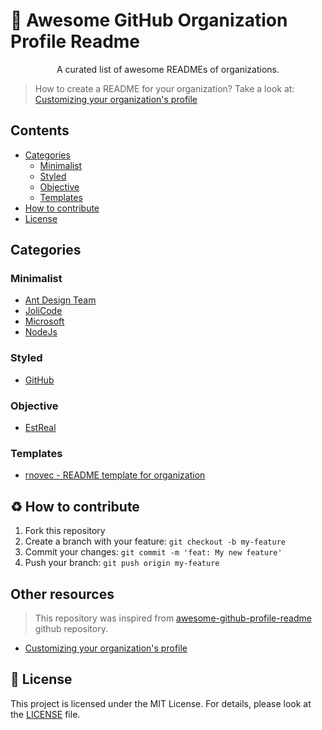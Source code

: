 # 🌟 Awesome GitHub Organization Profile Readme

<p align="center">
  A curated list of awesome READMEs of organizations.
</p>

> How to create a README for your organization? Take a look at: [Customizing your organization's profile](https://docs.github.com/en/organizations/collaborating-with-groups-in-organizations/customizing-your-organizations-profile)

## Contents

- [Categories](#categories)
  - [Minimalist](#minimalist)
  - [Styled](#styled)
  - [Objective](#objective)
  - [Templates](#templates)
- [How to contribute](#-how-to-contribute)
- [License](#-license)

## Categories

### Minimalist

- [Ant Design Team](https://github.com/ant-design/.github/blob/main/profile/README.md)
- [JoliCode](https://github.com/jolicode/.github/blob/main/profile/README.md)
- [Microsoft](https://github.com/microsoft/.github/blob/main/profile/README.md)
- [NodeJs](https://github.com/nodejs/.github/blob/main/profile/README.md)

### Styled

- [GitHub](https://github.com/github/.github/blob/main/profile/README.md)

### Objective

- [EstReal](https://github.com/EstReal/.github/blob/main/profile/README.md)

### Templates

- [rnovec - README template for organization](https://gist.github.com/rnovec/70c6f9555d9a4bea07b87b8c44781121)

## ♻ How to contribute

1.  Fork this repository
2.  Create a branch with your feature: `git checkout -b my-feature`
3.  Commit your changes: `git commit -m 'feat: My new feature'`
4.  Push your branch: `git push origin my-feature`

## Other resources

> This repository was inspired from [awesome-github-profile-readme](https://github.com/abhisheknaiidu/awesome-github-profile-readme) github repository.

- [Customizing your organization's profile](https://docs.github.com/en/organizations/collaborating-with-groups-in-organizations/customizing-your-organizations-profile)

## 📃 License

This project is licensed under the MIT License. For details, please look at the [LICENSE](LICENSE) file.
